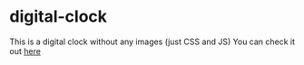 # digital-clock
This is a digital clock without any images (just CSS and JS)
You can check it out [here](https://codepen.io/OmidRasouli/pen/OJOEBvv)
